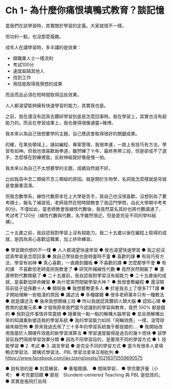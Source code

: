# Ch 1- 為什麼你痛恨填鴨式教育？談記憶

當我們在談學習時，其實關於學習的定義。大家就很不一樣。

但功利一點，也沒那麼複雜。

成年人在講學習時，多半講的是效果：

* 跟職業人士一樣流利
* 考試100分
* 速度超越其他人
* 找到工作
* 用技能取得我預想的成果

而且而且必須在短時間取得這些效果。

人人都渴望能夠擁有快速學習的能力，其實我也是。

之前，我在還沒有認真去鑽研學習到底是怎麼回事時。我在學習上，其實也沒有超能力的。而且在學習成果上，我也覺得很像通靈+賭博。

我本來以為自己很想要學的主題，自己應該會取得很好的關鍵成果。

的確，在某些領域上，諸如編程、專案管理，我很幸運，一路上有技巧有方法，學習有如神。但我也很喜歡跆拳道，雖然練了十年，最終黑帶三段，但是卻成不了選手，怎麼樣在對練裡面，反射神經就好像是慢一拍。

我本來以為自己不太想要學的主題，成績自然就不好。

比如我高中念二類組不念三類組的原因。就是關於生物學，名詞我怎麼樣就是背就是會嚴重混淆。

但我念數學系，線性代數原本在上大學是苦手，我自己也沒很喜歡。沒想到為了要考碩士，報名了補習班，老師竟然在短時間教會了我這門學問，自此大學期中考考80分。不僅如此，當老師教會我線性代數後，我竟然莫名其妙也將代數讀通了，考試考了120分（線性代數與代數，名字雖然很近，但是是完全不同的學科結構）。

二十五歲之前，我自認我對學習上沒有超能力。我二十五歲以後在編程上取得的成就，是因為真心喜歡這職業，加上拼命練習。



●	學習跟你想的不一樣
●	人人都渴望快速學習
●	我也渴望快速學習
●	我之前沒認真學習是怎麼回事
●	我自己學技能也是時靈時不靈
●	喜歡的課
●	有技巧有方法，學習有如神
●	真心喜歡，一直踢到鐵板
●	不喜歡的課
●	怎麼都學不會
●	有的課　不喜歡但老師竟把我教會了
●	研究所補線性代數
●	竟然突然開竅了
●	還連帶對代數開竅了
●	二十五歲前，我自認我對學習沒有超能力
●	二十五歲後的成就，是喜歡加拼命練習
●	為什麼突然間變學習大神？
●	我很會教編程
●	還沒開班前徒子徒孫數十人
●	開班後
●	我想要教更多人
●	於是我去上了很多TTT課
●	才開始理解一些粗淺的原因
●	講述法
●	多種媒體
●	很多老師萬年只有一種教法
●	就是講述法
●	後來我想開線上班
●	所以我就認真鑽研人類大腦
●	認知心理
●	教育的底層元素
●	才發現原來我們當今認識到的學習與教育，竟然 100% 都是錯的
●	我對這件事情非常震撼
●	隨著我一點一點的解構大腦學習
●	並且用解構出來的知識重新塑造我的學習系統
●	我的學習能力如同「飛輪效應」一樣，滾雪球越來越恐怖
●	原來我過去用了三十多年的學習系統幾乎都是錯的....
●	我開始改用我基於人類硬件效能的新學習演算法
●	學習速度變得是過去的幾十倍快
●	談學習前我們得將學習效果分類
●	因為不同學習目的，是要用不同的學習方式
●	1. 技能學習
●	2. 考試
●	3. 語言學習
●	是完全不同的學習方式
●	當今有很多人拿填鴨式學習法、建構式學習法、PBL 學習法拿來互相批判
●	https://www.facebook.com/jay.tzeng/posts/10216370559690575

●	說有效的是
●	刻意練習、
●	重複閱讀、
●	間隔學習、
●	學完要評量（小考）
●	考完要回饋
●	那些　Stundent-centered Teaching 與 PBL 是低效的。
●	其實是張飛打岳飛
